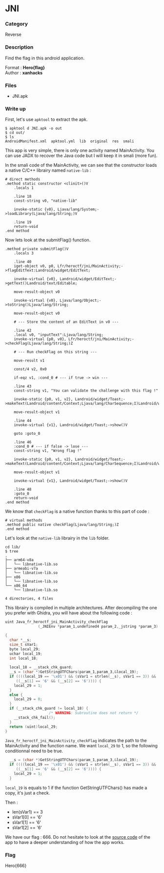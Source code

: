 # JNI

### Category

Reverse

### Description

Find the flag in this android application.

Format : **Hero{flag}**<br>
Author : **xanhacks**

### Files

- JNI.apk

### Write up

First, let's use `apktool` to extract the apk.

```shell
$ apktool d JNI.apk -o out
$ cd out/
$ ls
AndroidManifest.xml  apktool.yml  lib  original  res  smali
```

This app is very simple, there is only one activity named MainActivity. You can use JADX to recover the Java code but I will keep it in smali (more fun).

In the smali code of the MainActivity, we can see that the constructor loads a native C/C++ librairy named `native-lib` :

```smali
# direct methods
.method static constructor <clinit>()V
    .locals 1

    .line 18
    const-string v0, "native-lib"

    invoke-static {v0}, Ljava/lang/System;->loadLibrary(Ljava/lang/String;)V

    .line 19
    return-void
.end method
```

Now lets look at the submitFlag() function.

```smali
.method private submitFlag()V
    .locals 3

    .line 40
    iget-object v0, p0, Lfr/heroctf/jni/MainActivity;->flagEditText:Landroid/widget/EditText;

    invoke-virtual {v0}, Landroid/widget/EditText;->getText()Landroid/text/Editable;

    move-result-object v0

    invoke-virtual {v0}, Ljava/lang/Object;->toString()Ljava/lang/String;

    move-result-object v0

    # --- Store the content of an EditText in v0 ---

    .line 42
    .local v0, "inputText":Ljava/lang/String;
    invoke-virtual {p0, v0}, Lfr/heroctf/jni/MainActivity;->checkFlag(Ljava/lang/String;)Z

    # --- Run checkFlag on this string ---

    move-result v1

    const/4 v2, 0x0

    if-eqz v1, :cond_0 # --- if true -> win ---

    .line 43
    const-string v1, "You can validate the challenge with this flag !"

    invoke-static {p0, v1, v2}, Landroid/widget/Toast;->makeText(Landroid/content/Context;Ljava/lang/CharSequence;I)Landroid/widget/Toast;

    move-result-object v1

    .line 44
    invoke-virtual {v1}, Landroid/widget/Toast;->show()V

    goto :goto_0

    .line 46
    :cond_0 # --- if false -> lose ---
    const-string v1, "Wrong flag !"

    invoke-static {p0, v1, v2}, Landroid/widget/Toast;->makeText(Landroid/content/Context;Ljava/lang/CharSequence;I)Landroid/widget/Toast;

    move-result-object v1

    invoke-virtual {v1}, Landroid/widget/Toast;->show()V

    .line 48
    :goto_0
    return-void
.end method
```

We know that `checkFlag` is a native function thanks to this part of code :

```smali
# virtual methods
.method public native checkFlag(Ljava/lang/String;)Z
.end method
```

Let's look at the `native-lib` librairy in the `lib` folder.

```shell
cd lib/
$ tree
.
├── arm64-v8a
│   └── libnative-lib.so
├── armeabi-v7a
│   └── libnative-lib.so
├── x86
│   └── libnative-lib.so
└── x86_64
    └── libnative-lib.so

4 directories, 4 files
```

This librairy is compiled in multiple architectures. After decompiling the one you prefer with Ghidra, you will have about the following code :

```cpp
uint Java_fr_heroctf_jni_MainActivity_checkFlag
               (_JNIEnv *param_1,undefined4 param_2,_jstring *param_3)

{
  char *__s;
  size_t sVar1;
  byte local_29;
  uchar local_19;
  int local_18;
  
  local_18 = __stack_chk_guard;
  __s = (char *)GetStringUTFChars(param_1,param_3,&local_19);
  if ((((local_19 == '\x01') && (sVar1 = strlen(__s), sVar1 == 3)) && (*__s == '6')) &&
     ((__s[1] == '6' && (__s[2] == '6')))) {
    local_29 = 1;
  }
  else {
    local_29 = 0;
  }
  if (__stack_chk_guard != local_18) {
                    /* WARNING: Subroutine does not return */
    __stack_chk_fail();
  }
  return (uint)local_29;
}
```

`Java_fr_heroctf_jni_MainActivity_checkFlag` indicates the path to the MainActivity and the function name. We want `local_29` to 1, so the following conditionnal need to be true.

```cpp
  __s = (char *)GetStringUTFChars(param_1,param_3,&local_19);
  if ((((local_19 == '\x01') && (sVar1 = strlen(__s), sVar1 == 3)) && (*__s == '6')) &&
     ((__s[1] == '6' && (__s[2] == '6')))) {
    local_29 = 1;
  }
```

`local_19` is equals to 1 if the function GetStringUTFChars() has made a copy, it's just a check.

Then :
- len(sVar1) == 3
- sVar1[0] == '6'
- sVar1[1] == '6'
- sVar1[2] == '6'

We have our flag : 666. Do not hesitate to look at the [source code](src/) of the app to have a deeper understanding of how the app works.

### Flag

Hero{666}
